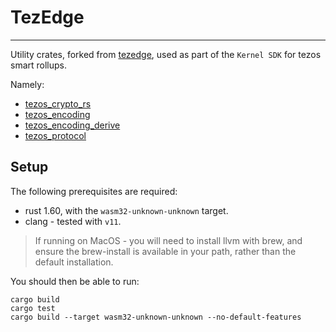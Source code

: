 # TezEdge

---

Utility crates, forked from [tezedge](github.com/tezedge/tezedge), used as part of the `Kernel SDK` for tezos smart rollups.

Namely:
- [tezos_crypto_rs](./crypto/README.md) 
- [tezos_encoding](./tezos-encoding/README.md) 
- [tezos_encoding_derive](./tezos-encoding-derive/README.md)
- [tezos_protocol](./protocol/README.md)

## Setup

The following prerequisites are required:

- rust 1.60, with the `wasm32-unknown-unknown` target.
- clang - tested with `v11`.

> If running on MacOS - you will need to install llvm with brew, and ensure the brew-install is available in your path, rather than the default installation.

You should then be able to run:

```shell
cargo build
cargo test
cargo build --target wasm32-unknown-unknown --no-default-features
```
